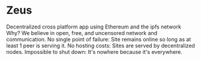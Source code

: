 # Zeus
Decentralized cross platform app using Ethereum and the ipfs network
Why?
We believe in open, free, and uncensored network and communication.
No single point of failure: Site remains online so long as at least 1 peer is serving it.
No hosting costs: Sites are served by decentralized nodes.
Impossible to shut down: It's nowhere because it's everywhere.
